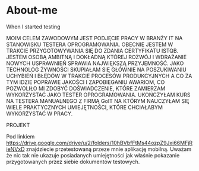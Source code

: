 # About-me
When I started testing

MOIM CELEM ZAWODOWYM JEST PODJĘCIE PRACY W BRANŻY IT NA STANOWISKU  TESTERA OPROGRAMOWANIA.
OBECNIE JESTEM W TRAKCIE PRZYGOTOWYWANIA  SIĘ DO ZDANIA CERTYFIKATU ISTQB. 
JESTEM OSOBĄ AMBITNĄ I DOKŁADNĄ KTÓREJ ROZWÓJ I WDRAŻANIE NOWYCH  USPRAWNIEŃ SPRAWIA NAJWIĘKSZĄ PRZYJEMNOŚĆ. 
JAKO TECHNOLOG ŻYWNOŚCI SKUPIAŁAM SIĘ GŁÓWNIE NA POSZUKIWANIU UCHYBIEŃ I BŁĘDÓW W TRAKCIE PROCESÓW PRODUKCYJNYCH A CO ZA TYM IDZIE  POPRAWIE JAKOŚCI I ZAPOBIEGANIU AWARIOM, CO POZWOLIŁO MI ZDOBYĆ  DOŚWIADCZENIE, KTÓRE ZAMIERZAM WYKORZYSTAĆ JAKO TESTER  OPROGRAMOWANIA. 
UKOŃCZYŁAM KURS NA TESTERA MANUALNEGO Z FIRMĄ GoIT NA KTÓRYM NAUCZYŁAM SIĘ WIELE PRAKTYCZNYCH UMIEJĘTNOŚCI, KTÓRE CHCIAŁABYM WYKORZYSTAĆ W PRACY.

PROJEKT

Pod linkiem https://drive.google.com/drive/u/2/folders/10hBVbfFtMs44ozpZ9Jxi66MFjRieNVxD znajdziecie przetestowaną przeze mnie aplikację mobilną. Uważam że nic tak nie ukazuje posiadanych umiejętności jak właśnie pokazanie przygotowanych przez siebie dokumentów testowych. 
